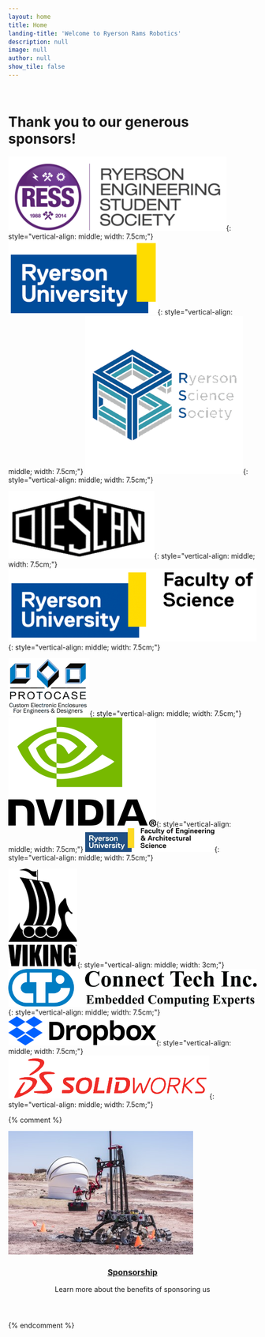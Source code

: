 ```yaml
---
layout: home
title: Home
landing-title: 'Welcome to Ryerson Rams Robotics'
description: null
image: null
author: null
show_tile: false
---
```

<br />
<h1>Thank you to our generous sponsors!</h1>

![RESS](assets/images/sponsors/ress_logo.png){: style="vertical-align: middle; width: 7.5cm;"}    ![Ryerson](assets/images/sponsors/ru_logo.png){: style="vertical-align: middle; width: 7.5cm;"}   ![RSS](assets/images/sponsors/rss_logo.png){: style="vertical-align: middle; width: 7.5cm;"}

![Diescan](assets/images/sponsors/diescan_logo.png){: style="vertical-align: middle; width: 7.5cm;"}    ![FOS](assets/images/sponsors/fos_logo.png){: style="vertical-align: middle; width: 7.5cm;"}

![Protocase](assets/images/sponsors/protocase_logo.png){: style="vertical-align: middle; width: 7.5cm;"}    ![Nvidia](assets/images/sponsors/nvidia_logo.png){: style="vertical-align: middle; width: 7.5cm;"}   ![FEAS](assets/images/sponsors/feas_logo.png){: style="vertical-align: middle; width: 7.5cm;"}

![Viking](assets/images/sponsors/viking_logo.png){: style="vertical-align: middle; width: 3cm;"}    ![Connect Tech](assets/images/sponsors/cti_logo.png){: style="vertical-align: middle; width: 7.5cm;"}   ![Dropbox](assets/images/sponsors/dropbox_logo.png){: style="vertical-align: middle; width: 7.5cm;"}   ![SolidWorks](assets/images/sponsors/SOLIDWORKS.png){: style="vertical-align: middle; width: 7.5cm;"}

{% comment %}
<section class="tiles">
    <article style="width: 100%;">
        <span class="image">
            <img src="assets/images/sponsors/sponsorshipbanner.png" alt="" />
        </span>
        <header class="major" style="">
            <h3><a href="sponsorship.html" class="link">Sponsorship</a></h3>
            <p>Learn more about the benefits of sponsoring us</p>
        </header>
    </article>
</section>
{% endcomment %}